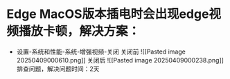 # Edge MacOS版本插电时会出现edge视频播放卡顿，解决方案：
-  设置-系统和性能-系统-增强视频-关闭
关闭前
![[Pasted image 20250409000610.png]]
关闭后
![[Pasted image 20250409000238.png]]
排查问题，解决问题时间：2天